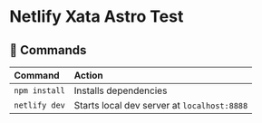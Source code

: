 # Netlify Xata Astro Test

## 🧞 Commands

| Command       | Action                                      |
| :------------ | :------------------------------------------ |
| `npm install` | Installs dependencies                       |
| `netlify dev` | Starts local dev server at `localhost:8888` |
